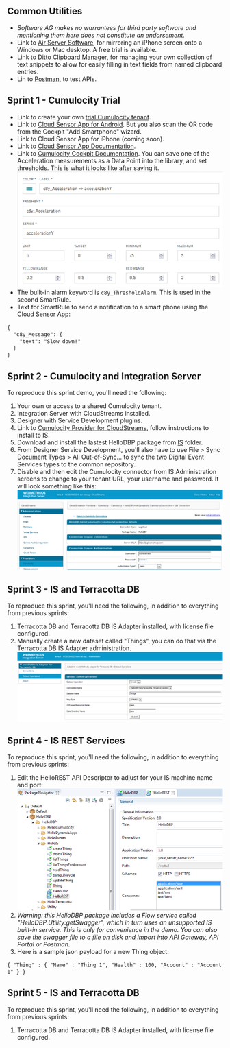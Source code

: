 ## Common Utilities
- _Software AG makes no warrantees for third party software and mentioning them here does not constitute an endorsement._
- Link to [Air Server Software](http://www.airserver.com/), for mirroring an iPhone screen onto a Windows or Mac desktop. A free trial is available.
- Link to [Ditto Clipboard Manager](https://sourceforge.net/projects/ditto-cp/), for managing your own collection of text snippets to allow for easily filling in text fields from named clipboard entries.
- Lin to [Postman](https://www.getpostman.com/), to test APIs.

## Sprint 1 - Cumulocity Trial

- Link to create your own [trial Cumulocity tenant](http://www.cumulocity.com/try-for-free/).
- Link to [Cloud Sensor App for Android](https://play.google.com/store/apps/details?id=com.cumulocity.cloudsensor&hl=en_US). But you also scan the QR code from the Cockpit "Add Smartphone" wizard.
- Link to Cloud Sensor App for iPhone (coming soon).
- Link to [Cloud Sensor App Documentation](https://www.cumulocity.com/guides/users-guide/android-cloud-sensor-app/).
- Link to [Cumulocity Cockpit Documentation](https://www.cumulocity.com/guides/users-guide/cockpit/). You can save one of the Acceleration measurements as a Data Point into the library, and set thresholds. This is what it looks like after saving it.
![accelerationY Data Point](/images/AccelerationY_DataPoint.png)
- The built-in alarm keyword is `c8y_ThresholdAlarm`. This is used in the second SmartRule.
- Text for SmartRule to send a notification to a smart phone using the Cloud Sensor App:
```
{
  "c8y_Message": {
    "text": "Slow down!"
  }
}
```

## Sprint 2 - Cumulocity and Integration Server

To reproduce this sprint demo, you'll need the following:
1. Your own or access to a shared Cumulocity tenant.
1. Integration Server with CloudStreams installed.
1. Designer with Service Development plugins.
1. Link to [Cumulocity Provider for CloudStreams](http://techcommunity.softwareag.com/ecosystem/communities/public/webmethods/products/cloudstreams/downloads/Cumulocity/index.html), follow instructions to install to IS.
1. Download and install the lastest HelloDBP package from [IS](IS) folder.
1. From Designer Service Development, you'll also have to use File > Sync Document Types > All Out-of-Sync... to sync the two Digital Event Services types to the common repository.
1. Disable and then edit the Cumulocity connector from IS Administration screens to change to your tenant URL, your username and password. It will look something like this:
![CumulocityConnector](/images/CumulocityConnector.png)

## Sprint 3 - IS and Terracotta DB
To reproduce this sprint, you'll need the following, in addition to everything from previous sprints:
1. Terracotta DB and Terracotta DB IS Adapter installed, with license file configured.
1. Manually create a new dataset called "Things", you can do that via the Terracotta DB IS Adapter administration.
![NewDataset](/images/NewDataset.png)

## Sprint 4 - IS REST Services
To reproduce this sprint, you'll need the following, in addition to everything from previous sprints:
1. Edit the HelloREST API Descriptor to adjust for your IS machine name and port:
![HelloREST](/images/HelloREST.png)
1. _Warning: this HelloDBP package includes a Flow service called "HelloDBP.Utility:getSwagger", which in turn uses an unsupported IS built-in service. This is only for convenience in the demo. You can also save the swagger file to a file on disk and import into API Gateway, API Portal or Postman._
1. Here is a sample json payload for a new Thing object:
```
{ "Thing" : { "Name" : "Thing 1", "Health" : 100, "Account" : "Account 1" } }
```

## Sprint 5 - IS and Terracotta DB
To reproduce this sprint, you'll need the following, in addition to everything from previous sprints:
1. Terracotta DB and Terracotta DB IS Adapter installed, with license file configured.
